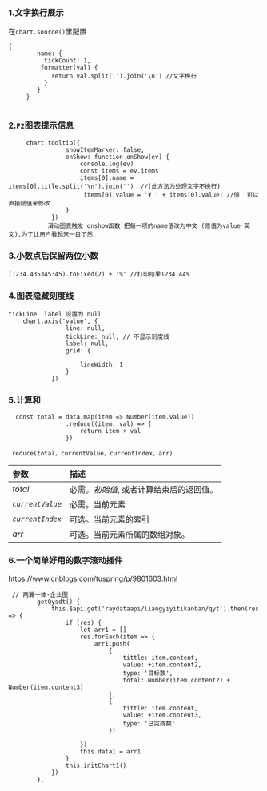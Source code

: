 ### 1.文字换行展示

在`chart.source()`里配置

```
{
        name: {
          tickCount: 1,
         formatter(val) {
            return val.split('').join('\n') //文字换行
          }
        }
     }
     
```



### 2.`F2`图表提示信息

```
     chart.tooltip({
                showItemMarker: false,
                onShow: function onShow(ev) {
                    console.log(ev)
                    const items = ev.items
                    items[0].name = items[0].title.split('\n').join('')  //(此方法为处理文字不换行)
                     items[0].value = '¥ ' + items[0].value; //值  可以直接赋值来修改
                }
            })
           滑动图表触发 onshow函数 把每一项的name值改为中文 (原值为value 英文),为了让用户看起来一目了然
```

### 3.小数点后保留两位小数

```
(1234.435345345).toFixed(2) + '%' //打印结果1234.44%
```

### 4.图表隐藏刻度线

```
tickLine  label 设置为 null
    chart.axis('value', {
                line: null,
                tickLine: null, // 不显示刻度线
                label: null,
                grid: {
                
                    lineWidth: 1
                }
            })
```

### 5.计算和

```
  const total = data.map(item => Number(item.value))
                .reduce((item, val) => {
                    return item + val
                })
```

```
 reduce(total，currentValue，currentIndex，arr)
```

| 参数             | 描述                                     |
| :--------------- | :--------------------------------------- |
| *total*          | 必需。*初始值*, 或者计算结束后的返回值。 |
| *`currentValue`* | 必需。当前元素                           |
| *`currentIndex`* | 可选。当前元素的索引                     |
| *arr*            | 可选。当前元素所属的数组对象。           |

### 6.一个简单好用的数字滚动插件

https://www.cnblogs.com/tuspring/p/9801603.html

```
 // 两翼一体-企业图
        getQysdt() {
            this.$api.get('raydataapi/liangyiyitikanban/qyt').then(res => {
                if (res) {
                    let arr1 = []
                    res.forEach(item => {
                        arr1.push(
                            {
                                tittle: item.content,
                                value: +item.content2,
                                type: '目标数',
                                total: Number(item.content2) + Number(item.content3)
                            },
                            {
                                tittle: item.content,
                                value: +item.content3,
                                type: '已完成数'
                            })
                        
                    })
                    this.data1 = arr1
                }
                this.initChart1()
            })
        },
```

